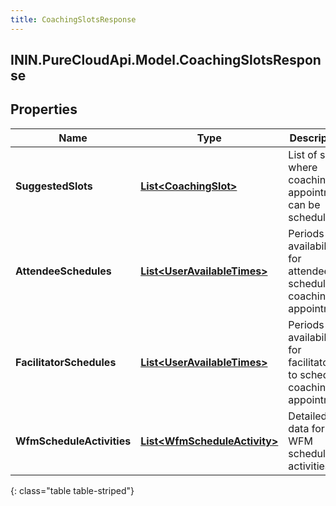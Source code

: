 ```yaml
---
title: CoachingSlotsResponse
---
```

## ININ.PureCloudApi.Model.CoachingSlotsResponse

## Properties

|Name | Type | Description | Notes|
|------------ | ------------- | ------------- | -------------|
| **SuggestedSlots** | [**List&lt;CoachingSlot&gt;**](CoachingSlot.html) | List of slots where coaching appointment can be scheduled | [optional] |
| **AttendeeSchedules** | [**List&lt;UserAvailableTimes&gt;**](UserAvailableTimes.html) | Periods of availability for attendees to schedule coaching appointment | [optional] |
| **FacilitatorSchedules** | [**List&lt;UserAvailableTimes&gt;**](UserAvailableTimes.html) | Periods of availability for facilitators to schedule coaching appointment | [optional] |
| **WfmScheduleActivities** | [**List&lt;WfmScheduleActivity&gt;**](WfmScheduleActivity.html) | Detailed data for WFM scheduled activities | [optional] |
{: class="table table-striped"}



